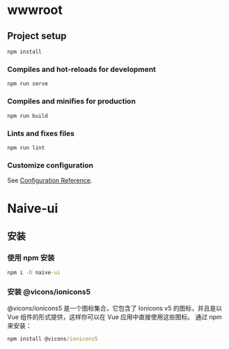 # wwwroot

## Project setup
```
npm install
```

### Compiles and hot-reloads for development
```
npm run serve
```

### Compiles and minifies for production
```
npm run build
```

### Lints and fixes files
```
npm run lint
```

### Customize configuration
See [Configuration Reference](https://cli.vuejs.org/config/).

# Naive-ui

## 安装
### 使用 npm 安装
```cmd
npm i -D naive-ui
```

### 安装 @vicons/ionicons5
@vicons/ionicons5 是一个图标集合，它包含了 Ionicons v5 的图标，并且是以 Vue 组件的形式提供，这样你可以在 Vue 应用中直接使用这些图标。
通过 npm来安装：
```cmd
npm install @vicons/ionicons5
```